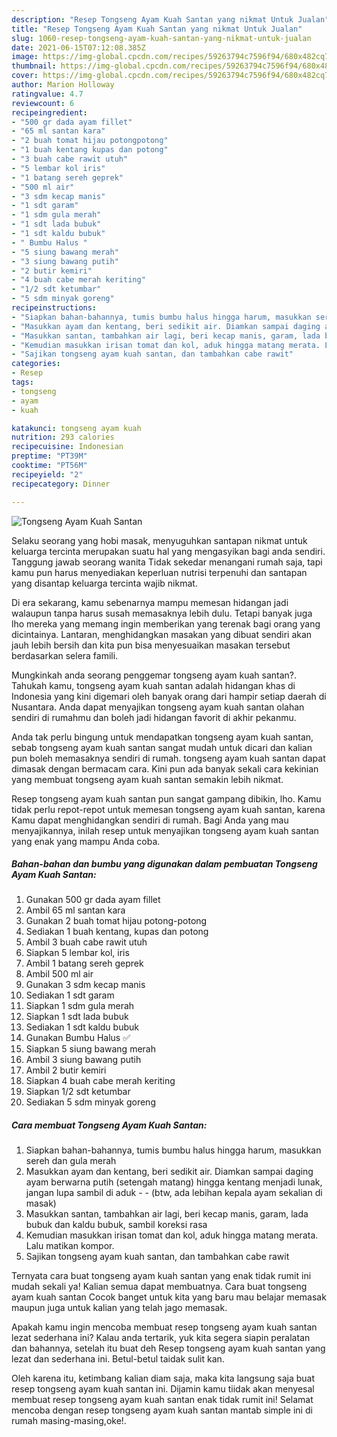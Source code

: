 ```yaml
---
description: "Resep Tongseng Ayam Kuah Santan yang nikmat Untuk Jualan"
title: "Resep Tongseng Ayam Kuah Santan yang nikmat Untuk Jualan"
slug: 1060-resep-tongseng-ayam-kuah-santan-yang-nikmat-untuk-jualan
date: 2021-06-15T07:12:08.385Z
image: https://img-global.cpcdn.com/recipes/59263794c7596f94/680x482cq70/tongseng-ayam-kuah-santan-foto-resep-utama.jpg
thumbnail: https://img-global.cpcdn.com/recipes/59263794c7596f94/680x482cq70/tongseng-ayam-kuah-santan-foto-resep-utama.jpg
cover: https://img-global.cpcdn.com/recipes/59263794c7596f94/680x482cq70/tongseng-ayam-kuah-santan-foto-resep-utama.jpg
author: Marion Holloway
ratingvalue: 4.7
reviewcount: 6
recipeingredient:
- "500 gr dada ayam fillet"
- "65 ml santan kara"
- "2 buah tomat hijau potongpotong"
- "1 buah kentang kupas dan potong"
- "3 buah cabe rawit utuh"
- "5 lembar kol iris"
- "1 batang sereh geprek"
- "500 ml air"
- "3 sdm kecap manis"
- "1 sdt garam"
- "1 sdm gula merah"
- "1 sdt lada bubuk"
- "1 sdt kaldu bubuk"
- " Bumbu Halus "
- "5 siung bawang merah"
- "3 siung bawang putih"
- "2 butir kemiri"
- "4 buah cabe merah keriting"
- "1/2 sdt ketumbar"
- "5 sdm minyak goreng"
recipeinstructions:
- "Siapkan bahan-bahannya, tumis bumbu halus hingga harum, masukkan sereh dan gula merah"
- "Masukkan ayam dan kentang, beri sedikit air. Diamkan sampai daging ayam berwarna putih (setengah matang) hingga kentang menjadi lunak, jangan lupa sambil di aduk  (btw, ada lebihan kepala ayam sekalian di masak)"
- "Masukkan santan, tambahkan air lagi, beri kecap manis, garam, lada bubuk dan kaldu bubuk, sambil koreksi rasa"
- "Kemudian masukkan irisan tomat dan kol, aduk hingga matang merata. Lalu matikan kompor."
- "Sajikan tongseng ayam kuah santan, dan tambahkan cabe rawit"
categories:
- Resep
tags:
- tongseng
- ayam
- kuah

katakunci: tongseng ayam kuah 
nutrition: 293 calories
recipecuisine: Indonesian
preptime: "PT39M"
cooktime: "PT56M"
recipeyield: "2"
recipecategory: Dinner

---
```



![Tongseng Ayam Kuah Santan](https://img-global.cpcdn.com/recipes/59263794c7596f94/680x482cq70/tongseng-ayam-kuah-santan-foto-resep-utama.jpg)

Selaku seorang yang hobi masak, menyuguhkan santapan nikmat untuk keluarga tercinta merupakan suatu hal yang mengasyikan bagi anda sendiri. Tanggung jawab seorang  wanita Tidak sekedar menangani rumah saja, tapi kamu pun harus menyediakan keperluan nutrisi terpenuhi dan santapan yang disantap keluarga tercinta wajib nikmat.

Di era  sekarang, kamu sebenarnya mampu memesan hidangan jadi walaupun tanpa harus susah memasaknya lebih dulu. Tetapi banyak juga lho mereka yang memang ingin memberikan yang terenak bagi orang yang dicintainya. Lantaran, menghidangkan masakan yang dibuat sendiri akan jauh lebih bersih dan kita pun bisa menyesuaikan masakan tersebut berdasarkan selera famili. 



Mungkinkah anda seorang penggemar tongseng ayam kuah santan?. Tahukah kamu, tongseng ayam kuah santan adalah hidangan khas di Indonesia yang kini digemari oleh banyak orang dari hampir setiap daerah di Nusantara. Anda dapat menyajikan tongseng ayam kuah santan olahan sendiri di rumahmu dan boleh jadi hidangan favorit di akhir pekanmu.

Anda tak perlu bingung untuk mendapatkan tongseng ayam kuah santan, sebab tongseng ayam kuah santan sangat mudah untuk dicari dan kalian pun boleh memasaknya sendiri di rumah. tongseng ayam kuah santan dapat dimasak dengan bermacam cara. Kini pun ada banyak sekali cara kekinian yang membuat tongseng ayam kuah santan semakin lebih nikmat.

Resep tongseng ayam kuah santan pun sangat gampang dibikin, lho. Kamu tidak perlu repot-repot untuk memesan tongseng ayam kuah santan, karena Kamu dapat menghidangkan sendiri di rumah. Bagi Anda yang mau menyajikannya, inilah resep untuk menyajikan tongseng ayam kuah santan yang enak yang mampu Anda coba.

<!--inarticleads1-->

##### Bahan-bahan dan bumbu yang digunakan dalam pembuatan Tongseng Ayam Kuah Santan:

1. Gunakan 500 gr dada ayam fillet
1. Ambil 65 ml santan kara
1. Gunakan 2 buah tomat hijau potong-potong
1. Sediakan 1 buah kentang, kupas dan potong
1. Ambil 3 buah cabe rawit utuh
1. Siapkan 5 lembar kol, iris
1. Ambil 1 batang sereh geprek
1. Ambil 500 ml air
1. Gunakan 3 sdm kecap manis
1. Sediakan 1 sdt garam
1. Siapkan 1 sdm gula merah
1. Siapkan 1 sdt lada bubuk
1. Sediakan 1 sdt kaldu bubuk
1. Gunakan  Bumbu Halus ✅
1. Siapkan 5 siung bawang merah
1. Ambil 3 siung bawang putih
1. Ambil 2 butir kemiri
1. Siapkan 4 buah cabe merah keriting
1. Siapkan 1/2 sdt ketumbar
1. Sediakan 5 sdm minyak goreng




<!--inarticleads2-->

##### Cara membuat Tongseng Ayam Kuah Santan:

1. Siapkan bahan-bahannya, tumis bumbu halus hingga harum, masukkan sereh dan gula merah
1. Masukkan ayam dan kentang, beri sedikit air. Diamkan sampai daging ayam berwarna putih (setengah matang) hingga kentang menjadi lunak, jangan lupa sambil di aduk -  - (btw, ada lebihan kepala ayam sekalian di masak)
1. Masukkan santan, tambahkan air lagi, beri kecap manis, garam, lada bubuk dan kaldu bubuk, sambil koreksi rasa
1. Kemudian masukkan irisan tomat dan kol, aduk hingga matang merata. Lalu matikan kompor.
1. Sajikan tongseng ayam kuah santan, dan tambahkan cabe rawit




Ternyata cara buat tongseng ayam kuah santan yang enak tidak rumit ini mudah sekali ya! Kalian semua dapat membuatnya. Cara buat tongseng ayam kuah santan Cocok banget untuk kita yang baru mau belajar memasak maupun juga untuk kalian yang telah jago memasak.

Apakah kamu ingin mencoba membuat resep tongseng ayam kuah santan lezat sederhana ini? Kalau anda tertarik, yuk kita segera siapin peralatan dan bahannya, setelah itu buat deh Resep tongseng ayam kuah santan yang lezat dan sederhana ini. Betul-betul taidak sulit kan. 

Oleh karena itu, ketimbang kalian diam saja, maka kita langsung saja buat resep tongseng ayam kuah santan ini. Dijamin kamu tiidak akan menyesal membuat resep tongseng ayam kuah santan enak tidak rumit ini! Selamat mencoba dengan resep tongseng ayam kuah santan mantab simple ini di rumah masing-masing,oke!.

